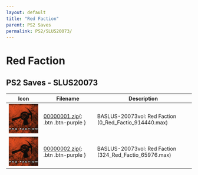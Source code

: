 ```yaml
---
layout: default
title: "Red Faction"
parent: PS2 Saves
permalink: PS2/SLUS20073/
---
```

# Red Faction

## PS2 Saves - SLUS20073

| Icon | Filename | Description |
|------|----------|-------------|
| ![Red Faction](icon0.png) | [00000001.zip](00000001.zip){: .btn .btn-purple } | BASLUS-20073vol: Red Faction (0_Red_Factio_914440.max) |
| ![Red Faction](icon0.png) | [00000002.zip](00000002.zip){: .btn .btn-purple } | BASLUS-20073vol: Red Faction (324_Red_Factio_65976.max) |
